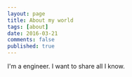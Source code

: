```yaml
---
layout: page
title: About my world
tags: [about]
date: 2016-03-21
comments: false
published: true
---
```

I'm a engineer. I want to share all I know.